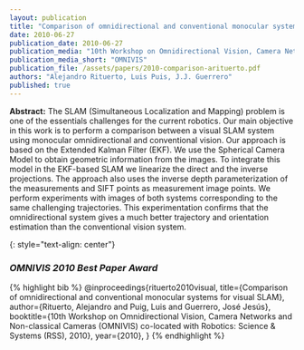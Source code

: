 ```yaml
---
layout: publication
title: "Comparison of omnidirectional and conventional monocular systems for visual SLAM"
date: 2010-06-27
publication_date: 2010-06-27
publication_media: "10th Workshop on Omnidirectional Vision, Camera Networks and Non-classical Cameras (OMNIVIS) co-located with Robotics: Science & Systems (RSS), 2010"
publication_media_short: "OMNIVIS"
publication_file: /assets/papers/2010-comparison-arituerto.pdf
authors: "Alejandro Rituerto, Luis Puis, J.J. Guerrero"
published: true
---
```


**Abstract:**
The SLAM (Simultaneous Localization and Mapping) problem is one of the essentials challenges for the current robotics. Our main objective in this work is to perform a comparison between a visual SLAM system using monocular omnidirectional and conventional vision. Our approach is based on the Extended Kalman Filter (EKF). We use the Spherical Camera Model to obtain geometric information from the images. To integrate this model in the EKF-based SLAM we linearize the direct and the inverse projections. The approach also uses the inverse depth parameterization of the measurements and SIFT
points as measurement image points. We perform experiments with images of both systems corresponding to the same challenging trajectories. This experimentation confirms that the omnidirectional system gives a much better trajectory and orientation estimation than the conventional vision system.

{: style="text-align: center"}
### *OMNIVIS 2010 Best Paper Award*

{% highlight bib %}
@inproceedings{rituerto2010visual,
title={Comparison of omnidirectional and conventional monocular systems for visual SLAM},
author={Rituerto, Alejandro and Puig, Luis and Guerrero, José Jesús},
booktitle={10th Workshop on Omnidirectional Vision, Camera Networks and Non-classical Cameras (OMNIVIS) co-located with Robotics: Science & Systems (RSS), 2010},
year={2010},
}
{% endhighlight %}
